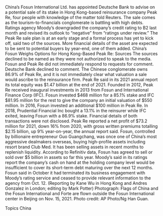 China’s Fosun International Ltd. has appointed Deutsche Bank to advise on a potential sale of its stake in Hong Kong-based reinsurance company Peak Re, four people with knowledge of the matter told Reuters.
The sale comes as the tourism-to-financials conglomerate is battling with high debts. Ratings agency Moody’s downgraded the company’s credit rating to B2 last month and revised its outlook to “negative” from “ratings under review.”
The Peak Re sale plan is at an early stage and a formal process has yet to kick off, said two of the sources. More financial details of the asset are expected to be sent to potential buyers by year-end, one of them added.
China’s Fosun Weighs Options for Hong Kong-Based Peak Re: Sources
The sources declined to be named as they were not authorized to speak to the media.
Fosun and Peak Re did not immediately respond to requests for comment. Deutsche Bank declined to comment.
The Chinese conglomerate owns 86.9% of Peak Re, and it is not immediately clear what valuation a sale would ascribe to the reinsurance firm. Peak Re said in its 2021 annual report its total equity was $1.47 billion at the end of 2021.
Founded in 2012, Peak Re received inaugural investments in 2013 from Fosun and International Finance Corp (IFC). Fosun invested $468 million for a 85.1% stake and IFC $81.95 million for the rest to give the company an initial valuation of $550 million.
In 2016, Fosun invested an additional $100 million in Peak Re. In 2018, Prudential Financial Inc bought a 13.1% in the reinsurer while IFC exited, leaving Fosun with a 86.9% stake. Financial details of both transactions were not disclosed.
Peak Re reported a net profit of $73.2 million for 2021, down 16% from 2020, with gross written premiums totalling $2.15 billion, up 9% year-on-year, the annual report said.
Fosun, controlled by billionaire entrepreneur Guo Guangchang, was once one of China’s most aggressive dealmakers overseas, buying high-profile assets including resort brand Club Med.
It has been selling assets in recent months to replenish liquidity. According to Refinitiv data, Fosun has agreed to sell or sold over $5 billion in assets so far this year.
Moody’s said in its ratings report the company’s cash on hand at the holding company level would be insufficient to cover its short-term debt maturing over the next 12 months.
Fosun said in October it had terminated its business engagement with Moody’s rating service and ceased to provide relevant information to the agency from Oct. 12.
(Reporting by Kane Wu in Hong Kong and Andres Gonzalez in London; editing by Mark Potter)
Photograph: Flags of China and the Fosun International and Forte are flown outside the Fosun International center in Beijing on Nov. 15, 2021. Photo credit: AP Photo/Ng Han Guan.

Topics
China
